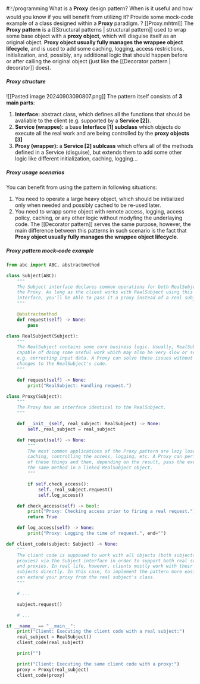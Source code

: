 #🃏/programming
What is a **Proxy** design pattern? When is it useful and how would you know if you will benefit from utilizng it? Provide some mock-code example of a class designed within a **Proxy** paradigm.
?
[[Proxy.mhtml]]
The **Proxy pattern** is a [[Structural patterns | structural pattern]] used to wrap some base object with a **proxy object**, which will disguise itself as an original object. **Proxy object usually fully manages the wrappee object lifecycle**, and is used to add some caching, logging, access restrictions, initialization, and, possibly, any additional logic that should happen before or after calling the original object (just like the [[Decorator pattern | decorator]] does).
##### Proxy structure
![[Pasted image 20240903090807.png]]
The pattern itself consists of **3 main parts**:
1. **Interface:** abstract class, which defines all the functions that should be avaliable to the client (e.g. supported by a **Service \[2]**).
2. **Service (wrappee):** a base **Interface \[1] subclass** which objects do execute all the real work and are being controlled by the **proxy objects \[3]**
3. **Proxy (wrapper):** a **Service \[2] sublcass** which offers all of the methods defined in a Service (disguise), but extends them to add some other logic like different initialization, caching, logging...
##### Proxy usage scenarios
You can benefit from using the pattern in following situations:
1. You need to operate a large heavy object, which should be initialized only when needed and possibly cached to be re-used later.
2. You need to wrapp some object with remote access, logging, access policy, caching, or any other logic without modyfing the underlaying code. The [[Decorator pattern]] serves the same purpose, however, the main difference between this patterns in such scenario is the fact that **Proxy object usually fully manages the wrappee object lifecycle**.
##### Proxy pattern mock-code example
```python
from abc import ABC, abstractmethod

class Subject(ABC):
    """
    The Subject interface declares common operations for both RealSubject and
    the Proxy. As long as the client works with RealSubject using this
    interface, you'll be able to pass it a proxy instead of a real subject.
    """

    @abstractmethod
    def request(self) -> None:
        pass

class RealSubject(Subject):
    """
    The RealSubject contains some core business logic. Usually, RealSubjects are
    capable of doing some useful work which may also be very slow or sensitive -
    e.g. correcting input data. A Proxy can solve these issues without any
    changes to the RealSubject's code.
    """

    def request(self) -> None:
        print("RealSubject: Handling request.")

class Proxy(Subject):
    """
    The Proxy has an interface identical to the RealSubject.
    """

    def __init__(self, real_subject: RealSubject) -> None:
        self._real_subject = real_subject

    def request(self) -> None:
        """
        The most common applications of the Proxy pattern are lazy loading,
        caching, controlling the access, logging, etc. A Proxy can perform one
        of these things and then, depending on the result, pass the execution to
        the same method in a linked RealSubject object.
        """

        if self.check_access():
            self._real_subject.request()
            self.log_access()

    def check_access(self) -> bool:
        print("Proxy: Checking access prior to firing a real request.")
        return True

    def log_access(self) -> None:
        print("Proxy: Logging the time of request.", end="")

def client_code(subject: Subject) -> None:
    """
    The client code is supposed to work with all objects (both subjects and
    proxies) via the Subject interface in order to support both real subjects
    and proxies. In real life, however, clients mostly work with their real
    subjects directly. In this case, to implement the pattern more easily, you
    can extend your proxy from the real subject's class.
    """

    # ...

    subject.request()

    # ...

if __name__ == "__main__":
    print("Client: Executing the client code with a real subject:")
    real_subject = RealSubject()
    client_code(real_subject)

    print("")

    print("Client: Executing the same client code with a proxy:")
    proxy = Proxy(real_subject)
    client_code(proxy)
```
<!--SR:!2025-11-04,290,290-->